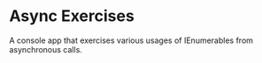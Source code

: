 # Async Exercises

A console app that exercises various usages of IEnumerables from asynchronous calls.